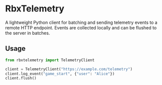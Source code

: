 # RbxTelemetry

A lightweight Python client for batching and sending telemetry events to a
remote HTTP endpoint.  Events are collected locally and can be flushed to the
server in batches.

## Usage

```python
from rbxtelemetry import TelemetryClient

client = TelemetryClient("https://example.com/telemetry")
client.log_event("game_start", {"user": "Alice"})
client.flush()
```

